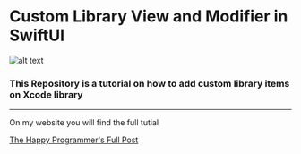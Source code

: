 
<h1>Custom Library View and Modifier in SwiftUI</h1>

![alt text](https://thehappyprogrammer.com/wp-content/uploads/2020/11/Screenshot-2020-11-07-at-03.37.20-519x1024.png?raw=true)

<h3>This Repository is a tutorial on how to add custom library items on Xcode library</h3>

<hr>

<p>On my website you will find the full tutial</p>



<a href="https://thehappyprogrammer.com/add-custom-library-swiftui/">The Happy Programmer's Full Post</a>
